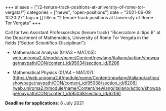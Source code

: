 +++
aliases = ["/2-tenure-track-positions-at-university-of-rome-tor-vergata/"]
categories = ["news", "open-positions"]
date = "2021-06-09 10:20:27"
tags = []
title = "2 tenure-track positions at University of Rome Tor Vergata"
+++


Call for two Assistant Professorships (tenure track) “Ricercatore di tipo B” at the Department of Mathematics, University of Rome Tor Vergata in the fields (“Settori Scientifico-Disciplinari”):

- Mathematical Analysis (01/A3 – MAT/05): [web.uniroma2.it/module/name/Content/newlang/italiano/action/showpage/navpath/CON/content_id/95034/section_id/6206](https://web.uniroma2.it/module/name/Content/newlang/italiano/action/showpage/navpath/CON/content_id/95034/section_id/6206)

- Mathematical Physics (01/A4 – MAT/07): [https://web.uniroma2.it/module/name/Content/newlang/italiano/action/showpage/navpath/CON/content_id/95038/section_id/6206](web.uniroma2.it/module/name/Content/newlang/italiano/action/showpage/navpath/CON/content_id/95038/section_id/6206)

**Deadline for applications**: 8 July 2021
